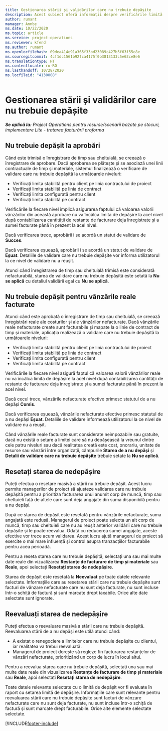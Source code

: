 ```yaml
---
title: Gestionarea stării și validărilor care nu trebuie depășite
description: Acest subiect oferă informații despre verificările limită de nedepășit efectuate în Project Operations.
author: rumant
manager: Annbe
ms.date: 10/22/2020
ms.topic: article
ms.service: project-operations
ms.reviewer: kfend
ms.author: rumant
ms.openlocfilehash: 09dea414e91a365f33bd23089c427b5f63f55c8e
ms.sourcegitcommit: 4cf1dc1561b92fca4175f0b3813133c5e63ce8e6
ms.translationtype: HT
ms.contentlocale: ro-RO
ms.lasthandoff: 10/28/2020
ms.locfileid: "4130008"
---
```

# <a name="manage-not-to-exceed-status-and-validations"></a>Gestionarea stării și validărilor care nu trebuie depășite 

_**Se aplică la:** Project Operations pentru resurse/scenarii bazate pe stocuri, implementare Lite - tratarea facturării proforma_

## <a name="not-to-exceed-on-approvals"></a>Nu trebuie depășit la aprobări

Când este trimisă o înregistrare de timp sau cheltuială, se creează o înregistrare de aprobare. Dacă aprobarea se plătește și se asociază unei linii contractuale de timp și materiale, sistemul finalizează o verificare de validare care nu trebuie depășită la următoarele niveluri:

  - Verificați limita stabilită pentru client pe linia contractului de proiect
  - Verificați limita stabilită pe linia de contract
  - Verificați limita configurată pentru client
  - Verificați limita stabilită pe contract

Verificările la fiecare nivel implică asigurarea faptului că valoarea valorii vânzărilor din această aprobare nu va încălca limita de depășire la acel nivel după contabilizarea cantității de restante de facturare deja înregistrate și a sumei facturate până în prezent la acel nivel.

Dacă verificarea trece, aprobării i se acordă un statut de validare de **Succes**.

Dacă verificarea eșuează, aprobării i se acordă un statut de validare de **Eșuat**. Detaliile de validare care nu trebuie depășite vor informa utilizatorul la ce nivel de validare nu a reușit.

Atunci când înregistrarea de timp sau cheltuială trimisă este considerată nefacturabilă, starea de validare care nu trebuie depășită este setată la **Nu se aplică** cu detaliul validării egal cu **Nu se aplică**.

## <a name="not-to-exceed-on-unbilled-sales-actuals"></a>Nu trebuie depășit pentru vânzările reale facturate

Atunci când este aprobată o înregistrare de timp sau cheltuială, se creează înregistrări reale ale costurilor și ale vânzărilor nefacturate. Dacă vânzările reale nefacturate create sunt facturabile și mapate la o linie de contract de timp și materiale, aplicația realizează o validare care nu trebuie depășită la următoarele niveluri:

  - Verificați limita stabilită pentru client pe linia contractului de proiect
  - Verificați limita stabilită pe linia de contract
  - Verificați limita configurată pentru client
  - Verificați limita stabilită pe contract

Verificările la fiecare nivel asigură faptul că valoarea valorii vânzărilor reale nu va încălca limita de depășire la acel nivel după contabilizarea cantității de restante de facturare deja înregistrate și a sumei facturate până în prezent la acel nivel.

Dacă cecul trece, vânzările nefacturate efective primesc statutul de a nu depăși **Comis**.

Dacă verificarea eșuează, vânzările nefacturate efective primesc statutul de a nu depăși **Eșuat**. Detaliile de validare informează utilizatorul la ce nivel de validare nu a reușit.

Când vânzările reale facturate sunt considerate neimpozabile sau gratuite, dacă nu există o setare a limitei care să nu depășească la vreunul dintre cele patru niveluri sau dacă realitatea creată este cost, onorariu, unitate de resurse sau vânzări între organizații, câmpurile **Starea de a nu depăși** și **Detalii de validare care nu trebuie depășite** trebuie setate la **Nu se aplică**.

## <a name="reset-the-not-to-exceed-status"></a>Resetați starea de nedepășire

Puteți efectua o resetare masivă a stării nu trebuie depășit. Acest lucru permite managerilor de proiect să ajusteze validarea care nu trebuie depășită pentru a prioritiza facturarea unui anumit corp de muncă, timp sau cheltuieli față de altele care sunt deja angajate din suma disponibilă pentru a nu depăși.

După ce starea de depășit este resetată pentru vânzările nefacturate, suma angajată este redusă. Managerul de proiect poate selecta un alt corp de muncă, timp sau cheltuieli care nu au reușit anterior validării care nu trebuie depășite și le poate reevalua. Odată cu reducerea sumei angajate, aceste efective vor trece acum validarea. Acest lucru ajută managerul de proiect să exercite o mai mare influență și control asupra tranzacțiilor facturabile pentru acea perioadă.

Pentru a reseta starea care nu trebuie depășită, selectați una sau mai multe date reale din vizualizarea **Restanțe de facturare de timp și materiale** sau **Reale**, apoi selectați **Resetați starea de nedepășire**.

Starea de depășit este resetată la **Neevaluat** pe toate datele relevante selectate. Informațiile care au resetarea stării care nu trebuie depășite sunt facturi de vânzare nefacturate care nu sunt deja facturate, nu sunt incluse într-o schiță de factură și sunt marcate drept taxabile. Orice alte date selectate sunt ignorate.

## <a name="reevaluate-not-to-exceed-status"></a>Reevaluați starea de nedepășire

Puteți efectua o reevaluare masivă a stării care nu trebuie depășită. Reevaluarea stării de a nu depăși este utilă atunci când:

  - A existat o renegociere a limitelor care nu trebuie depășite cu clientul, iar realitatea va trebui reevaluată.
  - Managerul de proiect dorește să regleze fin facturarea restanțelor de vânzări nefacturate, prioritizând un corp de lucru în locul altui.

Pentru a reevalua starea care nu trebuie depășită, selectați una sau mai multe date reale din vizualizarea **Restanțe de facturare de timp și materiale** sau **Reale**, apoi selectați **Resetați starea de nedepășire**.

Toate datele relevante selectate cu o limită de depășit vor fi evaluate în raport cu setarea limită de depășire. Informațiile care sunt relevante pentru reevaluarea stării care nu trebuie depășite sunt facturi de vânzare nefacturate care nu sunt deja facturate, nu sunt incluse într-o schiță de factură și sunt marcate drept facturabile. Orice alte elemente selectate selectate.


[!INCLUDE[footer-include](../../includes/footer-banner.md)]